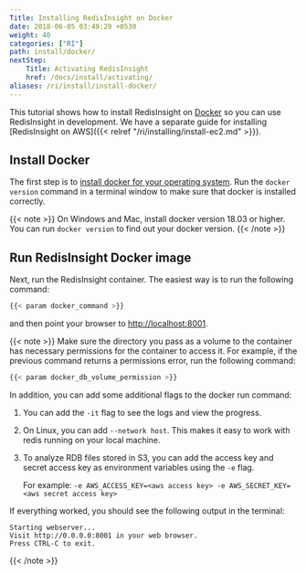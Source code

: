 ```yaml
---
Title: Installing RedisInsight on Docker
date: 2018-06-05 03:49:29 +0530
weight: 40
categories: ["RI"]
path: install/docker/
nextStep:
    Title: Activating RedisInsight
    href: /docs/install/activating/
aliases: /ri/install/install-docker/
---
```

This tutorial shows how to install RedisInsight on [Docker](https://www.docker.com/) so you can use RedisInsight in development.
We have a separate guide for installing [RedisInsight on AWS]({{< relref "/ri/installing/install-ec2.md" >}}).

## Install Docker

The first step is to [install docker for your operating system](https://docs.docker.com/install/).
Run the `docker version` command in a terminal window to make sure that docker is installed correctly.

{{< note >}}
On Windows and Mac, install docker version 18.03 or higher.
You can run `docker version` to find out your docker version.
{{< /note >}}

## Run RedisInsight Docker image

Next, run the RedisInsight container.
The easiest way is to run the following command:

```bash
{{< param docker_command >}}
```

and then point your browser to [http://localhost:8001](http://localhost:8001).

{{< note >}}
Make sure the directory you pass as a volume to the container has necessary permissions for the container to access it.
For example, if the previous command returns a permissions error, run the following command:

```bash
{{< param docker_db_volume_permission >}}
```

In addition, you can add some additional flags to the docker run command:

1. You can add the `-it` flag to see the logs and view the progress.
1. On Linux, you can add `--network host`. This makes it easy to work with redis running on your local machine.
1. To analyze RDB files stored in S3, you can add the access key and secret access key as environment variables using the `-e` flag.

    For example: `-e AWS_ACCESS_KEY=<aws access key> -e AWS_SECRET_KEY=<aws secret access key>`

If everything worked, you should see the following output in the terminal:

```
Starting webserver...
Visit http://0.0.0.0:8001 in your web browser.
Press CTRL-C to exit.
```
{{< /note >}}
